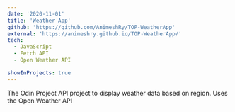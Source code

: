```yaml
---
date: '2020-11-01'
title: 'Weather App'
github: 'https://github.com/AnimeshRy/TOP-WeatherApp'
external: 'https://animeshry.github.io/TOP-WeatherApp/'
tech:
  - JavaScript 
  - Fetch API
  - Open Weather API

showInProjects: true
---
```


The Odin Project API project to display weather data based on region. Uses the Open Weather API

